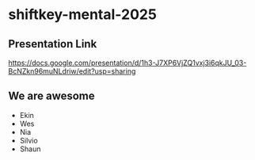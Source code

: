 # shiftkey-mental-2025

## Presentation Link
https://docs.google.com/presentation/d/1h3-J7XP6VjZQ1vxj3i6qkJU_03-BcNZkn96muNLdriw/edit?usp=sharing

## We are awesome
- Ekin
- Wes
- Nia
- Silvio
- Shaun
